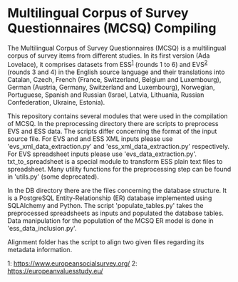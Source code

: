 # Multilingual Corpus of Survey Questionnaires (MCSQ) Compiling

The Multilingual Corpus of Survey Questionnaires (MCSQ) is a multilingual corpus of survey items from different studies. In its first version (Ada Lovelace), it comprises datasets from ESS<sup>[1](#ess)</sup> (rounds 1 to 6) and EVS<sup>[2](#evs)</sup> (rounds 3 and 4) in the English source language and their translations into Catalan, Czech, French (France, Switzerland, Belgium and Luxembourg), German (Austria, Germany, Switzerland and Luxembourg), Norwegian, Portuguese, Spanish and Russian (Israel, Latvia, Lithuania, Russian Confederation, Ukraine, Estonia).

This repository contains several modules that were used in the compilation of MCSQ. 
In the preprocessing directory there are scripts to preprocess EVS and ESS data. 
The scripts differ concerning the format of the input source file. For EVS and and ESS XML inputs please use 'evs_xml_data_extraction.py' and 'ess_xml_data_extraction.py' respectively. For EVS spreadsheet inputs please use 'evs_data_extraction.py'.
txt_to_spreadsheet is a special module to transform ESS plain text files to spreadsheet. 
Many utility functions for the preprocessing step can be found in 'utils.py' (some deprecated).

In the DB directory there are the files concerning the database structure. It is a PostgreSQL Entity-Relationship (ER) database implemented using SQLAlchemy and Python. The script 'populate_tables.py' takes the preprocessed spreadsheets as inputs and populated the database tables. Data manipulation for the population of the  MCSQ ER model is done in 'ess_data_inclusion.py'.

Alignment folder has the script to align two given files regarding its metadata information.

<a name="ess">1</a>: https://www.europeansocialsurvey.org/
<a name="evs">2</a>: https://europeanvaluesstudy.eu/